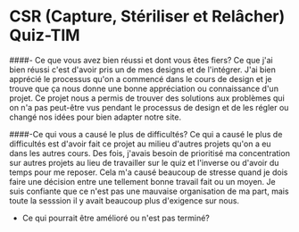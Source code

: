 # CSR (Capture, Stériliser et Relâcher) Quiz-TIM

####- Ce que vous avez bien réussi et dont vous êtes fiers?
   Ce que j'ai bien réussi c'est d'avoir pris un de mes designs et de l'intégrer. J'ai bien apprécié le processus qu'on a commencé dans le cours de design et je trouve que ça nous donne une bonne appréciation ou connaissance d'un projet. Ce projet nous a permis de trouver des solutions aux problèmes qui on n'a pas peut-être vus pendant le processus de design et de les régler ou changé nos idées pour bien adapter notre site. 

####-Ce qui vous a causé le plus de difficultés?
Ce qui a causé le plus de difficultés est d'avoir fait ce projet au milieu d'autres projets qu'on a eu dans les autres cours. Des fois, j'avais besoin de prioritisé ma concentration sur autres projets au lieu de travailler sur le quiz et l'inverse ou d'avoir du temps pour me reposer. Cela m'a causé beaucoup de stresse quand je dois faire une décision entre une tellement bonne travail fait ou un moyen. Je suis confiante que ce n'est pas une mauvaise organisation de ma part, mais toute la sesssion il y avait beaucoup plus d'exigence sur nous. 

- Ce qui pourrait être amélioré ou n'est pas terminé?
